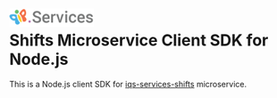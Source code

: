 # <img src="https://github.com/pip-services/pip-services/raw/master/design/Logo.png" alt="Pip.Services Logo" style="max-width:30%"> <br/> Shifts Microservice Client SDK for Node.js

This is a Node.js client SDK for [iqs-services-shifts](http://gitlab.com/iqs-services/iqs-services-shifts-node) microservice.
